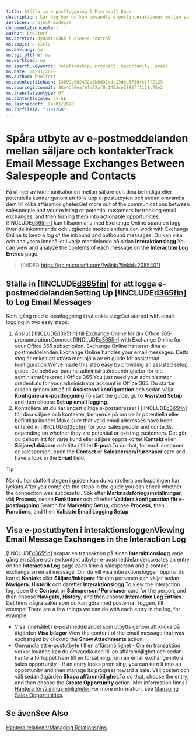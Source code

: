 ```yaml
---
title: Ställa in e-postloggning | Microsoft Docs
description: Lär dig hur du kan omvandla e-postinteraktioner mellan säljare och kunder till verkliga affärsmöjligheter.
services: project-madeira
documentationcenter: ''
author: bholtorf
ms.service: dynamics365-business-central
ms.topic: article
ms.devlang: na
ms.tgt_pltfrm: na
ms.workload: na
ms.search.keywords: relationship, prospect, opportunity, email
ms.date: 04/01/2020
ms.author: bholtorf
ms.openlocfilehash: 13699c002402b6b6d32edc13dca3710fefff2129
ms.sourcegitcommit: 88e4b30eaf6fa32af0c1452ce2f85ff1111c75e2
ms.translationtype: HT
ms.contentlocale: sv-SE
ms.lasthandoff: 04/01/2020
ms.locfileid: "3181268"
---
```

# <a name="track-email-message-exchanges-between-salespeople-and-contacts"></a><span data-ttu-id="b3eba-103">Spåra utbyte av e-postmeddelanden mellan säljare och kontakter</span><span class="sxs-lookup"><span data-stu-id="b3eba-103">Track Email Message Exchanges Between Salespeople and Contacts</span></span>
<span data-ttu-id="b3eba-104">Få ut mer av kommunikationen mellan säljare och dina befintliga eller potentiella kunder genom att följa upp e-postutbyten och sedan omvandla dem till olika affärsmöjligheter.</span><span class="sxs-lookup"><span data-stu-id="b3eba-104">Get more out of the communications between salespeople and your existing or potential customers by tracking email exchanges, and then turning them into actionable opportunities.</span></span> [!INCLUDE[d365fin](includes/d365fin_md.md)] <span data-ttu-id="b3eba-105">kan tillsammans med Exchange Online spara en logg över de inkommande och utgående meddelandena.</span><span class="sxs-lookup"><span data-stu-id="b3eba-105">can work with Exchange Online to keep a log of the inbound and outbound messages.</span></span> <span data-ttu-id="b3eba-106">Du kan visa och analysera innehållet i varje meddelande på sidan **Interaktionslogg**.</span><span class="sxs-lookup"><span data-stu-id="b3eba-106">You can view and analyze the contents of each message on the **Interaction Log Entries** page.</span></span>

> [!VIDEO https://go.microsoft.com/fwlink/?linkid=2085401]

## <a name="setting-up-d365fin-to-log-email-messages"></a><span data-ttu-id="b3eba-107">Ställa in [!INCLUDE[d365fin](includes/d365fin_md.md)] för att logga e-postmeddelanden</span><span class="sxs-lookup"><span data-stu-id="b3eba-107">Setting Up [!INCLUDE[d365fin](includes/d365fin_md.md)] to Log Email Messages</span></span>
<span data-ttu-id="b3eba-108">Kom igång med e-postloggning i två enkla steg:</span><span class="sxs-lookup"><span data-stu-id="b3eba-108">Get started with email logging in two easy steps:</span></span>

1. <span data-ttu-id="b3eba-109">Anslut [!INCLUDE[d365fin](includes/d365fin_md.md)] till Exchange Online för din Office 365-prenumeration.</span><span class="sxs-lookup"><span data-stu-id="b3eba-109">Connect [!INCLUDE[d365fin](includes/d365fin_md.md)] with Exchange Online for your Office 365 subscription.</span></span> <span data-ttu-id="b3eba-110">Exchange Online hanterar dina e-postmeddelanden.</span><span class="sxs-lookup"><span data-stu-id="b3eba-110">Exchange Online handles your email messages.</span></span> <span data-ttu-id="b3eba-111">Detta steg är enkelt att utföra med hjälp av en guide för assisterad konfiguration.</span><span class="sxs-lookup"><span data-stu-id="b3eba-111">We've made this step easy by providing an assisted setup guide.</span></span> <span data-ttu-id="b3eba-112">Du behöver bara ha administratörsbehörigheter för ditt administratörskonto i Office 365.</span><span class="sxs-lookup"><span data-stu-id="b3eba-112">You just need your administrator credentials for your administrator account in Office 365.</span></span> <span data-ttu-id="b3eba-113">Du startar guiden genom att gå till **Assisterad konfiguration** och sedan välja **Konfigurera e-postloggning**.</span><span class="sxs-lookup"><span data-stu-id="b3eba-113">To start the guide, go to **Assisted Setup**, and then choose **Set up email logging**.</span></span> 
2. <span data-ttu-id="b3eba-114">Kontrollera att du har angett giltiga e-postadresser i [!INCLUDE[d365fin](includes/d365fin_md.md)] för dina säljare och kontakter, beroende på om de är potentiella eller befintliga kunder.</span><span class="sxs-lookup"><span data-stu-id="b3eba-114">Make sure that valid email addresses have been entered in [!INCLUDE[d365fin](includes/d365fin_md.md)] for your sales people and contacts, depending on whether they are potential or existing customers.</span></span> <span data-ttu-id="b3eba-115">Det gör du genom att för varje kund eller säljare öppna kortet **Kontakt** eller **Säljare/Inköpare** och titta i fältet **E-post**.</span><span class="sxs-lookup"><span data-stu-id="b3eba-115">To do that, for each customer or salesperson, open the **Contact** or **Salesperson/Purchaser** card and have a look in the **Email** field.</span></span>

> [!Tip]
> <span data-ttu-id="b3eba-116">När du har slutfört stegen i guiden kan du kontrollera om kopplingen har lyckats.</span><span class="sxs-lookup"><span data-stu-id="b3eba-116">After you complete the steps in the guide you can check whether the connection was successful.</span></span> <span data-ttu-id="b3eba-117">Sök efter **Marknadsföringsinställningar**, välj **Process**, sedan **Funktioner** och därefter **Validera konfiguration för e-postloggning**.</span><span class="sxs-lookup"><span data-stu-id="b3eba-117">Search for **Marketing Setup**, choose **Process**, then **Functions**, and then **Validate Email Logging Setup**.</span></span>

## <a name="viewing-email-message-exchanges-in-the-interaction-log"></a><span data-ttu-id="b3eba-118">Visa e-postutbyten i interaktionsloggen</span><span class="sxs-lookup"><span data-stu-id="b3eba-118">Viewing Email Message Exchanges in the Interaction Log</span></span>
[!INCLUDE[d365fin](includes/d365fin_md.md)] <span data-ttu-id="b3eba-119">skapar en transaktion på sidan **Interaktionslogg** varje gång en säljare och en kontakt utbyter e-postmeddelanden.</span><span class="sxs-lookup"><span data-stu-id="b3eba-119">creates an entry on the **Interaction Log** page each time a salesperson and a contact exchange an email message.</span></span> <span data-ttu-id="b3eba-120">Om du vill visa interaktionsloggen öppnar du kortet **Kontakt** eller **Säljare/Inköpare** för den personen och väljer sedan **Navigera**, **Historik** och därefter **Interaktionslogg**.</span><span class="sxs-lookup"><span data-stu-id="b3eba-120">To view the interaction log, open the **Contact** or **Salesperson\*Purchaser** card for the person, and then choose **Navigate**, **History**, and then choose **Interaction Log Entries**.</span></span> <span data-ttu-id="b3eba-121">Det finns några saker som du kan göra med posterna i loggen, till exempel:</span><span class="sxs-lookup"><span data-stu-id="b3eba-121">There are a few things we can do with each entry in the log, for example:</span></span>

* <span data-ttu-id="b3eba-122">Visa innehållet i e-postmeddelandet som utbytts genom att klicka på åtgärden **Visa bilagor**.</span><span class="sxs-lookup"><span data-stu-id="b3eba-122">View the content of the email message that was exchanged by clicking the **Show Attachments** action.</span></span>
* <span data-ttu-id="b3eba-123">Omvandla ett e-postutbyte till en affärsmöjlighet - Om en transaktion verkar lovande kan du omvandla den till en affärsmöjlighet och sedan hantera förloppet fram till en försäljning.</span><span class="sxs-lookup"><span data-stu-id="b3eba-123">Turn an email exchange into a sales opportunity - If an entry looks promising, you can turn it into an opportunity and then manage its progress toward a sale.</span></span> <span data-ttu-id="b3eba-124">Välj posten och välj sedan åtgärden **Skapa affärsmöjlighet**.</span><span class="sxs-lookup"><span data-stu-id="b3eba-124">To do that, choose the entry, and then choose the **Create Opportunity** action.</span></span> <span data-ttu-id="b3eba-125">Mer information finns i [Hantera försäljningsmöjligheter](marketing-manage-sales-opportunities.md).</span><span class="sxs-lookup"><span data-stu-id="b3eba-125">For more information, see [Managing Sales Opportunities](marketing-manage-sales-opportunities.md).</span></span>

## <a name="see-also"></a><span data-ttu-id="b3eba-126">Se även</span><span class="sxs-lookup"><span data-stu-id="b3eba-126">See Also</span></span>
[<span data-ttu-id="b3eba-127">Hantera relationer</span><span class="sxs-lookup"><span data-stu-id="b3eba-127">Managing Relationships</span></span>](marketing-relationship-management.md)

